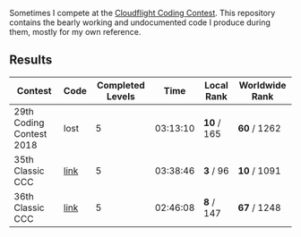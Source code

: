 Sometimes I compete at the [Cloudflight Coding Contest](https://register.codingcontest.org/).
This repository contains the bearly working and undocumented code I produce during them, mostly for my own reference.

## Results
|Contest|Code|Completed Levels|Time|Local Rank|Worldwide Rank|
|--|--|--|--|--|--|
|29th Coding Contest 2018| lost | 5 | 03:13:10 | **10** / 165 | **60** / 1262 |
| 35th Classic CCC | [link](35/src) | 5 | 03:38:46 | **3** / 96 | **10** / 1091 |
| 36th Classic CCC | [link](36/src) | 5 | 02:46:08 | **8** / 147 | **67** / 1248 |
